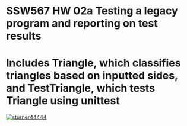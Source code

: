 # SSW567 HW 02a Testing a legacy program and reporting on test results
# Includes Triangle, which classifies triangles based on inputted sides, and TestTriangle, which tests Triangle using unittest
[![sturner44444](https://circleci.com/gh/sturner44444/SSW567/tree/HW05a_Mocking.svg?style=svg)](https://app.circleci.com/pipelines/github/sturner44444/SSW567?branch=HW05a_Mocking)
